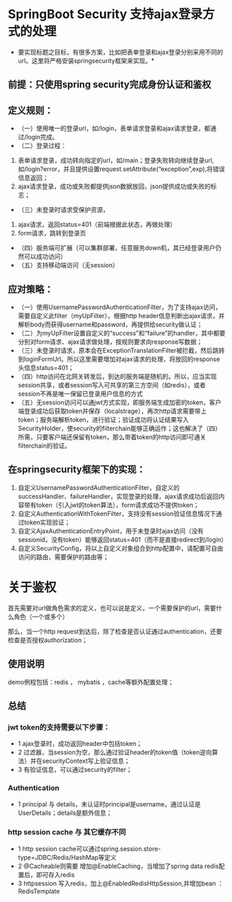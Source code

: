# SpringBoot Security 支持ajax登录方式的处理

* 要实现标题之目标，有很多方案，比如把表单登录和ajax登录分别采用不同的url。这里将严格安装springsecurity框架来实现。*

## 前提：只使用spring security完成身份认证和鉴权
## 定义规则：
* （一）使用唯一的登录url，如/login，表单请求登录和ajax请求登录，都通过/login完成。
* （二）登录过程：
1. 表单请求登录，成功转向指定的url，如/main；登录失败转向继续登录url,如/login?error，并且提供设置request.setAttribute(“exception”,exp),将错误信息返回；
2. ajax请求登录，成功或失败都提供json数据放回，json提供成功或失败的标志；
* （三）未登录时请求受保护资源，
1. ajax请求，返回status=401（前端根据此状态，再做处理）
2. form请求，跳转到登录页
* （四）服务端可扩展（可以集群部署，任意服务down机，其已经登录用户仍然可以成功访问）
* （五）支持移动端访问（无session）

## 应对策略：
* （一）使用UsernamePasswordAuthenticationFilter，为了支持ajax访问，需要自定义此filter（myUpFilter），根据http header信息判断出ajax请求，并解析body而获得username和password，再提供给security做认证；
* （二）为myUpFilter设置自定义的“success”和“failure”的handler，其中都要分别对form请求、ajax请求做处理，按规则要求向response写数据；
* （三）未登录时请求，原本会在ExceptionTranslationFilter被拦截，然后跳转到loginFormUrl。所以这里需要增加对ajax请求的处理，将放回的response头信息status=401；
* （四）http访问在北网关转发后，到达的服务端是随机的。所以，应当实现session共享，或者session写入可共享的第三方空间（如redis），或者session不再是唯一保留已登录用户信息的方式
* （五）无session访问可以通jwt方式实现，即服务端生成加密的token，客户端登录成功后获取token并保存（localstrage），再次http请求需要带上token；服务端解析token，进行验证；验证成功将认证结果写入SecurityHolder，使security的filterchain能够正确运作；这也解决了（四）所需，只要客户端还保留有token，那么带着token的http访问即可通关filterchain的验证。

## 在springsecurity框架下的实现：
1. 自定义UsernamePasswordAuthenticationFilter，自定义的successHandler、failureHandler，实现登录的处理，ajax请求成功后返回内容带有token（引入jwt的token算法），form请求成功不提供token；
2. 自定义AuthenticationWithTokenFilter，支持没有session验证信息情况下通过token实现验证；
3. 自定义AjaxAuthenticationEntryPoint，用于未登录时ajax访问（没有sessionid，没有token）能够返回status=401（而不是直接redirect到/login）
4. 自定义SecurityConfig，将以上自定义对象组合到http配置中，请配置可自由访问的路由，需要保护的路由等；

# 关于鉴权
首先需要对url做角色需求的定义，也可以说是定义，一个需要保护的url，需要什么角色（一个或多个）

那么，当一个http request到达后，除了检查是否认证通过authentication，还要检查是否授权authorization；


## 使用说明
demo例程包括：redis ， mybatis ，cache等额外配置处理；

## 总结
### jwt token的支持需要以下步骤：
* 1 ajax登录时，成功返回header中包括token；
* 2 过滤器，当session为空，那么通过验证header的token值（token逆向算法）并在securityContext写上验证信息；
* 3 有验证信息，可以通过security的filter；
### Authentication
* 1 principal 与 details，未认证时principal是username，通过认证是UserDetails；details是额外信息；
### http session cache 与 其它缓存不同
* 1 http session cache可以通过spring.session.store-type=JDBC/Redis/HashMap等定义
* 2 @Cacheable则需要 增加@EnableCaching，当增加了spring data redis配置后，即可存入redis
* 3 httpsession 写入redis，加上@EnabledRedisHttpSession,并增加bean ：RedisTemplate